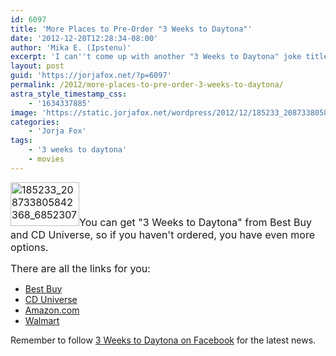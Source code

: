 ```yaml
---
id: 6097
title: 'More Places to Pre-Order "3 Weeks to Daytona"'
date: '2012-12-20T12:28:34-08:00'
author: 'Mika E. (Ipstenu)'
excerpt: 'I can''t come up with another "3 Weeks to Daytona" joke title, sorry.'
layout: post
guid: 'https://jorjafox.net/?p=6097'
permalink: /2012/more-places-to-pre-order-3-weeks-to-daytona/
astra_style_timestamp_css:
    - '1634337885'
image: 'https://static.jorjafox.net/wordpress/2012/12/185233_208733805842368_6852307_n.jpg'
categories:
    - 'Jorja Fox'
tags:
    - '3 weeks to daytona'
    - movies
---
```


<span style="font-size: medium;"><span style="font-size: medium;"><a href="//static.jorjafox.net/wordpress/2012/12/185233_208733805842368_6852307_n.jpg"><img class="alignleft size-thumbnail wp-image-6098" alt="185233_208733805842368_6852307_n" src="//static.jorjafox.net/wordpress/2012/12/185233_208733805842368_6852307_n-110x70.jpg" width="110" height="70" /></a>You can get "3 Weeks to Daytona" from Best Buy and CD Universe, so if you haven't ordered, you have even more options.</span></span>

<span style="font-size: medium;"><span style="font-size: medium;">There are all the links for you:</span></span>
<ul>
	<li><a href="http://www.bestbuy.com/site/3+Weeks+To+Daytona+-+Widescreen+-+DVD/20830453.p?id=2630130&amp;skuId=20830453">Best Buy</a></li>
	<li><a href="http://www.cduniverse.com/productinfo.asp?pid=8863895">CD Universe</a></li>
	<li><a href="http://www.amazon.com/3-Weeks-Daytona-Scott-Cohen/dp/B00A4Y628Q/ref=lh_ni_t">Amazon.com</a></li>
	<li><a href="http://www.walmart.com/ip/22373462">Walmart</a></li>
</ul>
Remember to follow <a href="https://www.facebook.com/3WeeksToDaytona">3 Weeks to Daytona on Facebook</a> for the latest news.
